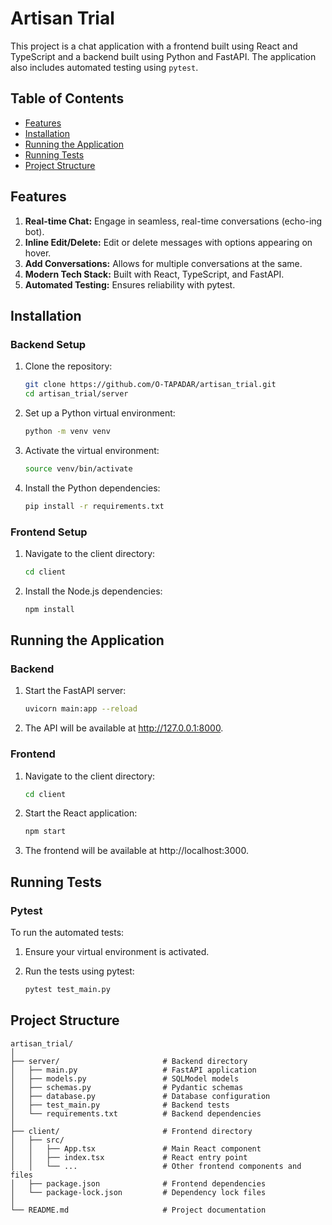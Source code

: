 # Artisan Trial

This project is a chat application with a frontend built using React and TypeScript and a backend built using Python and FastAPI. The application also includes automated testing using `pytest`.

## Table of Contents

- [Features](#features)
- [Installation](#installation)
- [Running the Application](#running-the-application)
- [Running Tests](#running-tests)
- [Project Structure](#project-structure)

## Features

1. **Real-time Chat:** Engage in seamless, real-time conversations (echo-ing bot).
2. **Inline Edit/Delete:** Edit or delete messages with options appearing on hover.
3. **Add Conversations:** Allows for multiple conversations at the same.
4. **Modern Tech Stack:** Built with React, TypeScript, and FastAPI.
5. **Automated Testing:** Ensures reliability with pytest.

## Installation

### Backend Setup

1. Clone the repository:

   ```bash
   git clone https://github.com/O-TAPADAR/artisan_trial.git
   cd artisan_trial/server

2. Set up a Python virtual environment:

   ```bash
   python -m venv venv

3. Activate the virtual environment:

   ```bash
   source venv/bin/activate

4. Install the Python dependencies:

   ```bash
   pip install -r requirements.txt

### Frontend Setup

1. Navigate to the client directory:

   ```bash
   cd client

2. Install the Node.js dependencies:

   ```bash
   npm install

## Running the Application

### Backend

1. Start the FastAPI server:

   ```bash
   uvicorn main:app --reload

2. The API will be available at http://127.0.0.1:8000.

### Frontend

1. Navigate to the client directory:

   ```bash
   cd client

2. Start the React application:

   ```bash
   npm start

3. The frontend will be available at http://localhost:3000.

## Running Tests

### Pytest
To run the automated tests:
1. Ensure your virtual environment is activated.
2. Run the tests using pytest:

   ```bash
   pytest test_main.py

## Project Structure

```plaintext
artisan_trial/
│
├── server/                       # Backend directory
│   ├── main.py                   # FastAPI application
│   ├── models.py                 # SQLModel models
│   ├── schemas.py                # Pydantic schemas
│   ├── database.py               # Database configuration
│   ├── test_main.py              # Backend tests
│   └── requirements.txt          # Backend dependencies
│
├── client/                       # Frontend directory
│   ├── src/
│   │   ├── App.tsx               # Main React component
│   │   ├── index.tsx             # React entry point
│   │   └── ...                   # Other frontend components and files
│   ├── package.json              # Frontend dependencies
│   └── package-lock.json         # Dependency lock files
│
└── README.md                     # Project documentation
